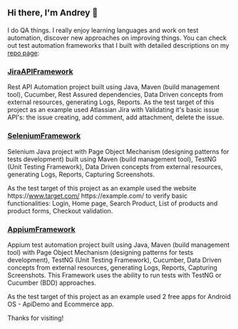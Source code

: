 ### <b><h3>Hi there, I'm Andrey 👋</b></h3> 

I do QA things. I really enjoy learning languages and work on test automation, discover new approaches on improving things. You can check out test automation frameworks that I built with detailed descriptions on my [repo page](https://github.com/andrey-yudin-7?tab=repositories):

<b><h3>[JiraAPIFramework](https://github.com/andrey-yudin-7/JiraAPIFramework)</b></h3> 
Rest API Automation project built using Java, Maven (build management tool), Cucumber, Rest Assured dependencies, Data Driven concepts from external resources, generating Logs, Reports. As the test target of this project as an example used Atlassian Jira with Validating it's basic issue API's: the issue creating, add comment, add attachment, delete the issue.

<b><h3>[SeleniumFramework](https://github.com/andrey-yudin-7/SeleniumFramework)</b></h3>
Selenium Java project with Page Object Mechanism (designing patterns for tests development) built using Maven (build management tool), TestNG (Unit Testing Framework), Data Driven concepts from external resources, generating Logs, Reports, Capturing Screenshots.

As the test target of this project as an example used the website https\://www.target.com/ https​&#65279;://example.com/ to verify basic functionalities: Login, Home page, Search Product, List of products and product forms, Checkout validation.

<b><h3>[AppiumFramework](https://github.com/andrey-yudin-7/AppiumFramework)</b></h3>
Appium test automation project built using Java, Maven (build management tool) with Page Object Mechanism (designing patterns for tests development), TestNG (Unit Testing Framework), Cucumber, Data Driven concepts from external resources, generating Logs, Reports, Capturing Screenshots. This Framework uses the ability to run tests with TestNG or Cucumber (BDD) approaches.

As the test target of this project as an example used 2 free apps for Android OS - ApiDemo and Ecommerce app.

Thanks for visiting!

<!--
**andrey-yudin-7/andrey-yudin-7** is a ✨ _special_ ✨ repository because its `README.md` (this file) appears on your GitHub profile.

Here are some ideas to get you started:

- 🔭 I’m currently working on ...
- 🌱 I’m currently learning ...
- 👯 I’m looking to collaborate on ...
- 🤔 I’m looking for help with ...
- 💬 Ask me about ...
- 📫 How to reach me: ...
- 😄 Pronouns: ...
- ⚡ Fun fact: ...
-->
